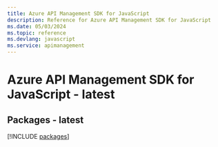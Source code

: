 ```yaml
---
title: Azure API Management SDK for JavaScript
description: Reference for Azure API Management SDK for JavaScript
ms.date: 05/03/2024
ms.topic: reference
ms.devlang: javascript
ms.service: apimanagement
---
```

# Azure API Management SDK for JavaScript - latest
## Packages - latest
[!INCLUDE [packages](api-management-index.md)]
